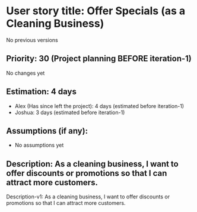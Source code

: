 # User story title: Offer Specials (as a Cleaning Business)
No previous versions

## Priority: 30 (Project planning BEFORE iteration-1)
No changes yet

## Estimation: 4 days
* Alex (Has since left the project): 4 days (estimated before iteration-1)
* Joshua: 3 days (estimated before iteration-1)

## Assumptions (if any):
* No assumptions yet

## Description: As a cleaning business, I want to offer discounts or promotions so that I can attract more customers.
Description-v1: As a cleaning business, I want to offer discounts or promotions so that I can attract more customers.